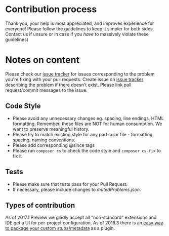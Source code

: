# Contribution process
Thank you, your help is most appreciated, and improves experience for everyone!
Please follow the guidelines to keep it simpler for both sides. Contact us if unsure or in case if you *have* to massively violate these guidelines)

# Notes on content
Please check our [issue tracker] for issues corresponding to the problem you're fixing with your pull requests. Create issue on [issue tracker] describing the problem if there doesn't exist. Please link pull request/commit messages to the issue.

## Code Style
* Please avoid any unnecessary changes eg. spacing, line endings, HTML formatting. Remember, these files are NOT for human consumption. We want to preserve meaningful history.
* Please try to match existing style for any particular file - formatting, spacing, naming conventions.
* Please add corresponding @since tags
* Please run `composer cs` to check the code style and `composer cs-fix` to fix it

## Tests
 * Please make sure that tests pass for your Pull Request. 
 * If necessary, please include changes to *mutedProblems.json*.

## Types of contribution
As of 2017.1 Preview we gladly accept all "non-standard" extensions and IDE get a UI for per-project configuration.
As of 2016.3 there is an [easy way to package your custom stubs/metadata] as a plugin.


[issue tracker]:https://youtrack.jetbrains.com/issues/WI?q=%23Unresolved+%23%7BPHP+lib+stubs%7D+
[easy way to package your custom stubs/metadata]:https://github.com/artspb/phpstorm-library-plugin
